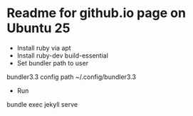 # Readme for github.io page on Ubuntu 25

* Install ruby via apt
* Install ruby-dev build-essential
* Set bundler path to user

bundler3.3 config path ~/.config/bundler3.3

* Run

bundle exec jekyll serve